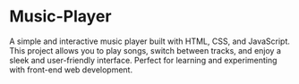# Music-Player
A simple and interactive music player built with HTML, CSS, and JavaScript. This project allows you to play songs, switch between tracks, and enjoy a sleek and user-friendly interface. Perfect for learning and experimenting with front-end web development.
